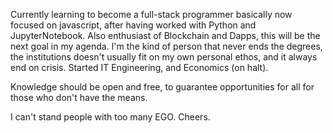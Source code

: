 Currently learning to become a full-stack programmer basically now focused on javascript, 
after having worked with Python and JupyterNotebook. Also enthusiast of Blockchain and Dapps, 
this will be the next goal in my agenda. I'm the kind of person that never ends the degrees, 
the institutions doesn't usually fit on my own personal ethos, and it always end on crisis. 
Started IT Engineering, and Economics (on halt). 

Knowledge should be open and free, to guarantee opportunities for all for those who don't have the means. 

I can't stand people with too many EGO. Cheers. 
